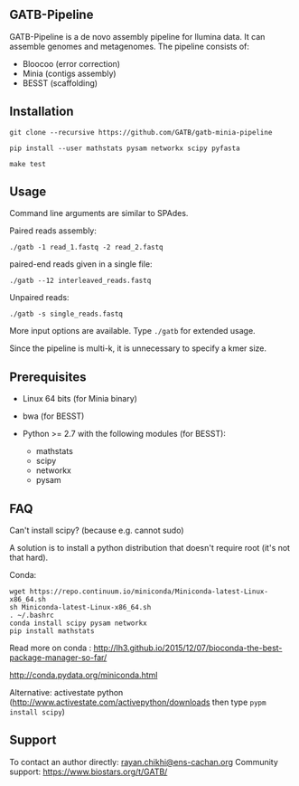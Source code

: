 GATB-Pipeline
-------------

GATB-Pipeline is a de novo assembly pipeline for llumina data. 
It can assemble genomes and metagenomes.
The pipeline consists of:
- Bloocoo (error correction)
- Minia (contigs assembly)
- BESST (scaffolding)

Installation
------------

    git clone --recursive https://github.com/GATB/gatb-minia-pipeline

    pip install --user mathstats pysam networkx scipy pyfasta

    make test


Usage
-----

Command line arguments are similar to SPAdes.

Paired reads assembly:

    ./gatb -1 read_1.fastq -2 read_2.fastq

paired-end reads given in a single file:

    ./gatb --12 interleaved_reads.fastq

Unpaired reads:

    ./gatb -s single_reads.fastq

More input options are available. Type `./gatb` for extended usage.

Since the pipeline is multi-k, it is unnecessary to specify a kmer size.


Prerequisites
-------------

- Linux 64 bits (for Minia binary)

- bwa (for BESST)

- Python >= 2.7 with the following modules (for BESST):

    * mathstats
    * scipy
    * networkx
    * pysam


FAQ
---

Can't install scipy? (because e.g. cannot sudo) 

A solution is to install a python distribution that doesn't require root (it's not that hard).

Conda: 

    wget https://repo.continuum.io/miniconda/Miniconda-latest-Linux-x86_64.sh
    sh Miniconda-latest-Linux-x86_64.sh
    . ~/.bashrc
    conda install scipy pysam networkx
    pip install mathstats

Read more on conda : http://lh3.github.io/2015/12/07/bioconda-the-best-package-manager-so-far/

http://conda.pydata.org/miniconda.html

Alternative: activestate python (http://www.activestate.com/activepython/downloads then type `pypm install scipy`)

Support
-------

To contact an author directly: rayan.chikhi@ens-cachan.org
Community support: https://www.biostars.org/t/GATB/
